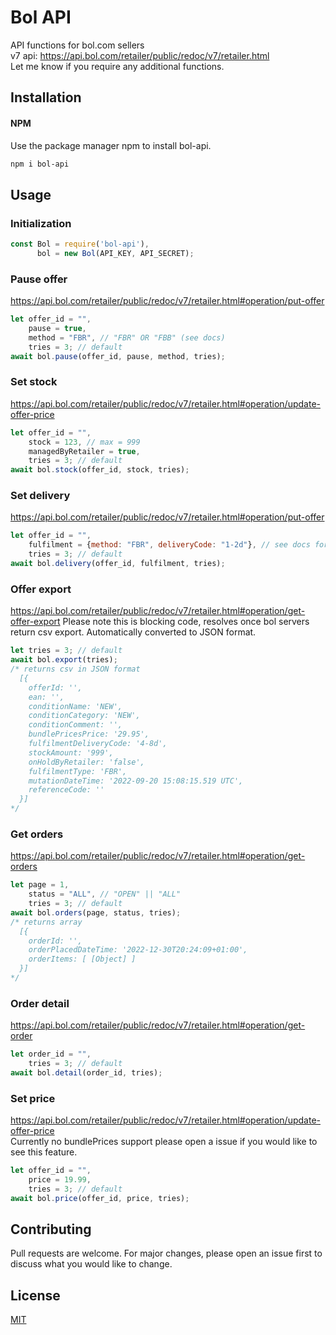 # Bol API
API functions for bol.com sellers<br>
v7 api: https://api.bol.com/retailer/public/redoc/v7/retailer.html
<br>
Let me know if you require any additional functions.
## Installation

#### NPM
Use the package manager npm to install bol-api.

```bash
npm i bol-api
```

## Usage
### Initialization
```javascript
const Bol = require('bol-api'),
      bol = new Bol(API_KEY, API_SECRET);
```
### Pause offer
https://api.bol.com/retailer/public/redoc/v7/retailer.html#operation/put-offer
```javascript
let offer_id = "",
    pause = true,
    method = "FBR", // "FBR" OR "FBB" (see docs)
    tries = 3; // default
await bol.pause(offer_id, pause, method, tries);
```
### Set stock
https://api.bol.com/retailer/public/redoc/v7/retailer.html#operation/update-offer-price
```javascript
let offer_id = "",
    stock = 123, // max = 999
    managedByRetailer = true,
    tries = 3; // default
await bol.stock(offer_id, stock, tries);
```
### Set delivery
https://api.bol.com/retailer/public/redoc/v7/retailer.html#operation/put-offer
```javascript
let offer_id = "",
    fulfilment = {method: "FBR", deliveryCode: "1-2d"}, // see docs for all codes
    tries = 3; // default
await bol.delivery(offer_id, fulfilment, tries);
```
### Offer export
https://api.bol.com/retailer/public/redoc/v7/retailer.html#operation/get-offer-export
Please note this is blocking code, resolves once bol servers return csv export. Automatically converted to JSON format.
```javascript
let tries = 3; // default
await bol.export(tries);
/* returns csv in JSON format
  [{
    offerId: '',
    ean: '',
    conditionName: 'NEW',
    conditionCategory: 'NEW',
    conditionComment: '',
    bundlePricesPrice: '29.95',
    fulfilmentDeliveryCode: '4-8d',
    stockAmount: '999',
    onHoldByRetailer: 'false',
    fulfilmentType: 'FBR',
    mutationDateTime: '2022-09-20 15:08:15.519 UTC',
    referenceCode: ''
  }]
*/
```
### Get orders
https://api.bol.com/retailer/public/redoc/v7/retailer.html#operation/get-orders
```javascript
let page = 1,
    status = "ALL", // "OPEN" || "ALL"
    tries = 3; // default
await bol.orders(page, status, tries);
/* returns array
  [{
    orderId: '',
    orderPlacedDateTime: '2022-12-30T20:24:09+01:00',
    orderItems: [ [Object] ]
  }]
*/
```
### Order detail
https://api.bol.com/retailer/public/redoc/v7/retailer.html#operation/get-order
```javascript
let order_id = "",
    tries = 3; // default
await bol.detail(order_id, tries);
```
### Set price
https://api.bol.com/retailer/public/redoc/v7/retailer.html#operation/update-offer-price
<br>Currently no bundlePrices support please open a issue if you would like to see this feature.
```javascript
let offer_id = "",
    price = 19.99,
    tries = 3; // default
await bol.price(offer_id, price, tries);
```
## Contributing
Pull requests are welcome. For major changes, please open an issue first to discuss what you would like to change.

## License
[MIT](https://choosealicense.com/licenses/mit/)
